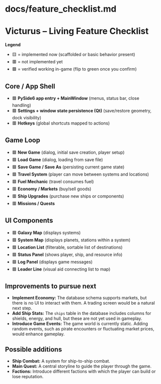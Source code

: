 # docs/feature_checklist.md

# Victurus – Living Feature Checklist

**Legend**
- 🟨 = implemented now (scaffolded or basic behavior present)
- 🟥 = not implemented yet
- 🟩 = verified working in-game (flip to green once you confirm)

## Core / App Shell
- 🟩 **PySide6 app entry + MainWindow** (menus, status bar, close handling)
- 🟩 **Settings + window state persistence (Qt)** (save/restore geometry, dock visibility)
- 🟥 **Hotkeys** (global shortcuts mapped to actions)

## Game Loop
- 🟩 **New Game** (dialog, initial save creation, player setup)
- 🟩 **Load Game** (dialog, loading from save file)
- 🟩 **Save Game / Save As** (persisting current game state)
- 🟩 **Travel System** (player can move between systems and locations)
- 🟩 **Fuel Mechanic** (travel consumes fuel)
- 🟥 **Economy / Markets** (buy/sell goods)
- 🟥 **Ship Upgrades** (purchase new ships or components)
- 🟥 **Missions / Quests**

## UI Components
- 🟩 **Galaxy Map** (displays systems)
- 🟩 **System Map** (displays planets, stations within a system)
- 🟩 **Location List** (filterable, sortable list of destinations)
- 🟩 **Status Panel** (shows player, ship, and resource info)
- 🟩 **Log Panel** (displays game messages)
- 🟩 **Leader Line** (visual aid connecting list to map)

## Improvements to pursue next
- **Implement Economy:** The database schema supports markets, but there is no UI to interact with them. A trading screen would be a natural next step.
- **Add Ship Stats:** The `ships` table in the database includes columns for shields, energy, and hull, but these are not yet used in gameplay.
- **Introduce Game Events:** The game world is currently static. Adding random events, such as pirate encounters or fluctuating market prices, would enhance gameplay.

## Possible additions
- **Ship Combat:** A system for ship-to-ship combat.
- **Main Quest:** A central storyline to guide the player through the game.
- **Factions:** Introduce different factions with which the player can build or lose reputation.